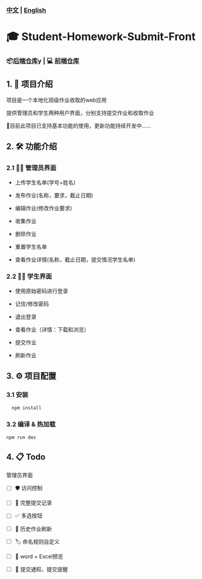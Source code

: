### [中文](./docs/README-CN.md) | [English](./README.md)
# 🎓 Student-Homework-Submit-Front
### 📦[后端仓库](https://github.com/FrancesscaWY/Student-Homework-Submit-Back)y | 💻 [前端仓库](https://github.com/FrancesscaWY/Student-Homework-Submit-Front)

## 1. 📘 项目介绍
项目是一个本地化班级作业收取的web应用

提供管理员和学生两种用户界面，分别支持提交作业和收取作业

🚧目前此项目已支持基本功能的使用，更新功能持续开发中……


## 2. 🛠️ 功能介绍
### 2.1 🧑‍💼 管理员界面
- 上传学生名单(学号+姓名)

- 发布作业(名称，要求，截止日期)

- 编辑作业(修改作业要求)

- 收集作业

- 删除作业

- 重置学生名单 

- 查看作业详情(名称，截止日期，提交情况学生名单)

### 2.2 👩‍🎓 学生界面

- 使用原始密码进行登录

- 记住/修改密码

- 退出登录

- 查看作业（详情：下载和浏览）

- 提交作业

- 刷新作业

## 3. ⚙️ 项目配置
### 3.1  安装
```sh
  npm install
```


### 3.2  编译 & 热加载
```sh
npm run dev
```
## 4. 📋 Todo
管理员界面

- [ ]   🛡️ 访问控制

- [ ]   🧾 完整提交记录

- [ ]  ✅ 多选按钮

- [ ]  🔄 历史作业刷新

- [ ]  🏷️ 命名规则自定义

- [ ]  📄 word + Excel预览

- [ ]  📢  提交通知，提交提醒
